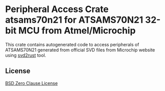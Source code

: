 # Peripheral Access Crate atsams70n21 for ATSAMS70N21 32-bit MCU from Atmel/Microchip

This crate contains autogenerated code to access peripherals of ATSAMS70N21 generated from official SVD files from Microchip website using [svd2rust](https://github.com/rust-embedded/svd2rust/) tool.

## License

[BSD Zero Clause License](https://choosealicense.com/licenses/0bsd/)
